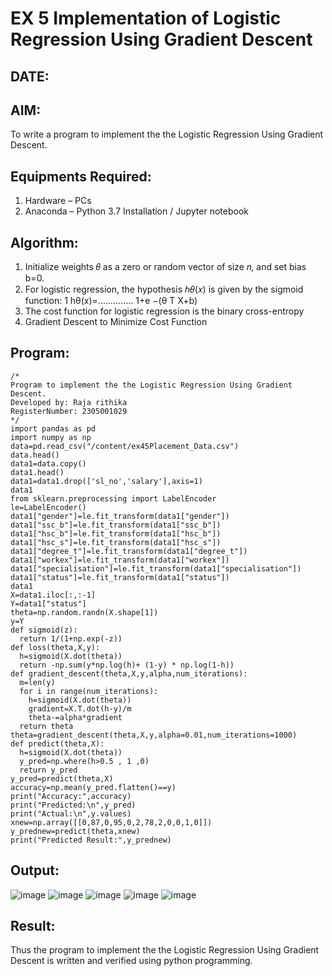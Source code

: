 # EX 5 Implementation of Logistic Regression Using Gradient Descent
## DATE:
## AIM:
To write a program to implement the the Logistic Regression Using Gradient Descent.

## Equipments Required:
1. Hardware – PCs
2. Anaconda – Python 3.7 Installation / Jupyter notebook

## Algorithm:
 1. Initialize weights 𝜃 as a zero or random vector of size 𝑛, and set bias b=0.
 2. For logistic regression, the hypothesis ℎ𝜃(𝑥) is given by the sigmoid function: 1 hθ(x)=..............
 1+e −(θ T X+b)
 3. The cost function for logistic regression is the binary cross-entropy
 4. Gradient Descent to Minimize Cost Function

## Program:
```
/*
Program to implement the the Logistic Regression Using Gradient Descent.
Developed by: Raja rithika
RegisterNumber: 2305001029 
*/
import pandas as pd
import numpy as np
data=pd.read_csv("/content/ex45Placement_Data.csv")
data.head()
data1=data.copy()
data1.head()
data1=data1.drop(['sl_no','salary'],axis=1)
data1
from sklearn.preprocessing import LabelEncoder
le=LabelEncoder()
data1["gender"]=le.fit_transform(data1["gender"])
data1["ssc_b"]=le.fit_transform(data1["ssc_b"])
data1["hsc_b"]=le.fit_transform(data1["hsc_b"])
data1["hsc_s"]=le.fit_transform(data1["hsc_s"])
data1["degree_t"]=le.fit_transform(data1["degree_t"])
data1["workex"]=le.fit_transform(data1["workex"])
data1["specialisation"]=le.fit_transform(data1["specialisation"])
data1["status"]=le.fit_transform(data1["status"])
data1
X=data1.iloc[:,:-1]
Y=data1["status"]
theta=np.random.randn(X.shape[1])
y=Y
def sigmoid(z):
  return 1/(1+np.exp(-z))
def loss(theta,X,y):
  h=sigmoid(X.dot(theta))
  return -np.sum(y*np.log(h)+ (1-y) * np.log(1-h))
def gradient_descent(theta,X,y,alpha,num_iterations):
  m=len(y)
  for i in range(num_iterations):
    h=sigmoid(X.dot(theta))
    gradient=X.T.dot(h-y)/m
    theta-=alpha*gradient
  return theta
theta=gradient_descent(theta,X,y,alpha=0.01,num_iterations=1000)
def predict(theta,X):
  h=sigmoid(X.dot(theta))
  y_pred=np.where(h>0.5 , 1 ,0)
  return y_pred
y_pred=predict(theta,X)
accuracy=np.mean(y_pred.flatten()==y)
print("Accuracy:",accuracy)
print("Predicted:\n",y_pred)
print("Actual:\n",y.values)
xnew=np.array([[0,87,0,95,0,2,78,2,0,0,1,0]])
y_prednew=predict(theta,xnew)
print("Predicted Result:",y_prednew)

```

## Output:
![image](https://github.com/user-attachments/assets/e603bb98-b262-4b7a-ae8e-f68de21e1b91)
![image](https://github.com/user-attachments/assets/064a3e97-bd85-458c-b279-ed9d66e9cfb6)
![image](https://github.com/user-attachments/assets/edc905d3-71e3-410d-b209-a794f0b4545c)
![image](https://github.com/user-attachments/assets/27a2281b-8ec8-468f-9ded-e2f62d20993c)
![image](https://github.com/user-attachments/assets/1ec63687-8327-4665-a77d-adc91c4d895f)








## Result:
Thus the program to implement the the Logistic Regression Using Gradient Descent is written and verified using python programming.

